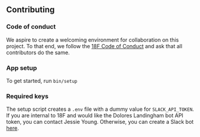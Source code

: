 ## Contributing

### Code of conduct

We aspire to create a welcoming environment for collaboration on this project.
To that end, we follow the [18F Code of
Conduct](https://github.com/18F/code-of-conduct/blob/master/code-of-conduct.md)
and ask that all contributors do the same.

### App setup

To get started, run `bin/setup`

### Required keys

The setup script creates a `.env` file with a dummy value for `SLACK_API_TOKEN`.
If you are internal to 18F and would like the Dolores Landingham bot API token,
you can contact Jessie Young. Otherwise, you can create a Slack bot
[here](https://18f.slack.com/services/new/bot).
